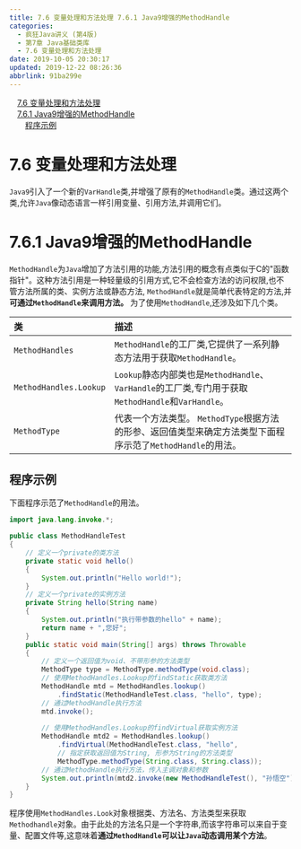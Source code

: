 ```yaml
---
title: 7.6 变量处理和方法处理 7.6.1 Java9增强的MethodHandle
categories: 
  - 疯狂Java讲义 (第4版)
  - 第7章 Java基础类库
  - 7.6 变量处理和方法处理
date: 2019-10-05 20:30:17
updated: 2019-12-22 08:26:36
abbrlink: 91ba299e
---
```

<div id='my_toc'><a href="/JavaReadingNotes/91ba299e/#7-6-变量处理和方法处理" class="header_1">7.6 变量处理和方法处理</a><br><a href="/JavaReadingNotes/91ba299e/#7-6-1-Java9增强的MethodHandle" class="header_1">7.6.1 Java9增强的MethodHandle</a><br><a href="/JavaReadingNotes/91ba299e/#程序示例" class="header_2">程序示例</a><br></div>
<style>.header_1{margin-left: 1em;}.header_2{margin-left: 2em;}.header_3{margin-left: 3em;}.header_4{margin-left: 4em;}.header_5{margin-left: 5em;}.header_6{margin-left: 6em;}</style>
<!--more-->
<script>if (navigator.platform.search('arm')==-1){document.getElementById('my_toc').style.display = 'none';}var e,p = document.getElementsByTagName('p');while (p.length>0) {e = p[0];e.parentElement.removeChild(e);}</script>

<!--end-->
<!--SSTStart-->
# 7.6 变量处理和方法处理 #
`Java9`引入了一个新的`VarHandle`类,并增强了原有的`MethodHandle`类。通过这两个类,允许`Java`像动态语言一样引用变量、引用方法,并调用它们。
# 7.6.1 Java9增强的MethodHandle #
`MethodHandle`为`Java`增加了方法引用的功能,方法引用的概念有点类似于C的"函数指针"。这种方法引用是一种轻量级的引用方式,它不会检查方法的访问权限,也不管方法所属的类、实例方法或静态方法, `MethodHandle`就是简单代表特定的方法,并**可通过`MethodHandle`来调用方法。**
为了使用`MethodHandle`,还涉及如下几个类。

|类|描述|
|:---|:---|
|`MethodHandles`|`MethodHandle`的工厂类,它提供了一系列静态方法用于获取`MethodHandle`。|
|`MethodHandles.Lookup`|`Lookup`静态内部类也是`MethodHandle`、 `VarHandle`的工厂类,专门用于获取`MethodHandle`和`VarHandle`。|
|`MethodType`|代表一个方法类型。 `MethodType`根据方法的形参、返回值类型来确定方法类型下面程序示范了`MethodHandle`的用法。|

<!--SSTStop-->
## 程序示例 ##
下面程序示范了`MethodHandle`的用法。
```java
import java.lang.invoke.*;

public class MethodHandleTest
{
    // 定义一个private的类方法
    private static void hello()
    {
        System.out.println("Hello world!");
    }
    // 定义一个private的实例方法
    private String hello(String name)
    {
        System.out.println("执行带参数的hello" + name);
        return name + ",您好";
    }
    public static void main(String[] args) throws Throwable
    {
        // 定义一个返回值为void、不带形参的方法类型
        MethodType type = MethodType.methodType(void.class);
        // 使用MethodHandles.Lookup的findStatic获取类方法
        MethodHandle mtd = MethodHandles.lookup()
            .findStatic(MethodHandleTest.class, "hello", type);
        // 通过MethodHandle执行方法
        mtd.invoke();
        
        // 使用MethodHandles.Lookup的findVirtual获取实例方法
        MethodHandle mtd2 = MethodHandles.lookup()
            .findVirtual(MethodHandleTest.class, "hello",
            // 指定获取返回值为String, 形参为String的方法类型
            MethodType.methodType(String.class, String.class));
        // 通过MethodHandle执行方法，传入主调对象和参数
        System.out.println(mtd2.invoke(new MethodHandleTest(), "孙悟空"));
    }
}
```
<!--SSTStart-->
程序使用`MethodHandles.Look`对象根据类、方法名、方法类型来获取`Methodhandle`对象。由于此处的方法名只是一个字符串,而该字符串可以来自于变量、配置文件等,这意味着**通过`MethodHandle`可以让`Java`动态调用某个方法**。
<!--SSTStop-->
